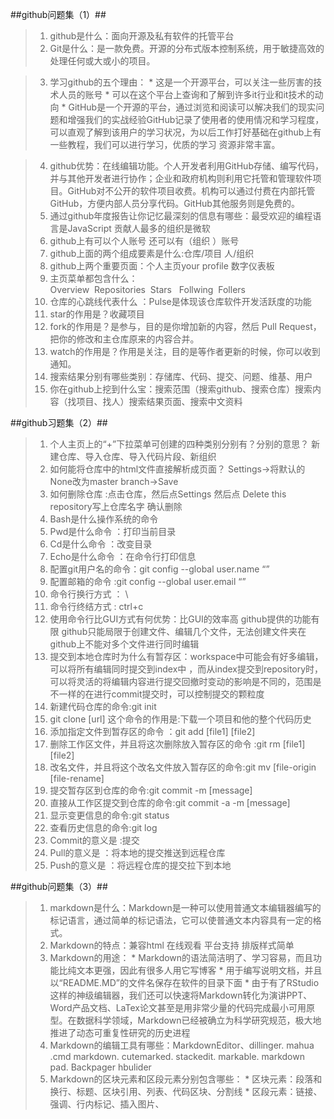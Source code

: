 ##github问题集（1）##
>1. github是什么：面向开源及私有软件的托管平台
>2. Git是什么：是一款免费。开源的分布式版本控制系统，用于敏捷高效的处理任何或大或小的项目。

>3. 学习github的五个理由：
    * 这是一个开源平台，可以关注一些厉害的技术人员的账号
    * 可以在这个平台上查询和了解到许多it行业和it技术的动向
    * GitHub是一个开源的平台，通过浏览和阅读可以解决我们的现实问题和增强我们的实战经验GitHub记录了使用者的使用情况和学习程度，可以直观了解到该用户的学习状况，为以后工作打好基础在github上有一些教程，我们可以进行学习，优质的学习 资源非常丰富。

>4. github优势：在线编辑功能。个人开发者利用GitHub存储、编写代码，并与其他开发者进行协作；企业和政府机构则利用它托管和管理软件项目。GitHub对不公开的软件项目收费。机构可以通过付费在内部托管GitHub，方便内部人员分享代码。GitHub其他服务则是免费的。
>5. 通过github年度报告让你记忆最深刻的信息有哪些：最受欢迎的编程语言是JavaScript 贡献人最多的组织是微软
>6. github上有可以个人账号 还可以有（组织 ）账号
>7. github上面的两个组成要素是什么:仓库/项目 人/组织
>8. github上两个重要页面：个人主页your profile  数字仪表板
>9. 主页菜单都包含什么：Overview  Repositories  Stars   Follwing  Follers     
>10. 仓库的心跳线代表什么  ：Pulse是体现该仓库软件开发活跃度的功能 
>11. star的作用是？收藏项目
>12. fork的作用是？是参与，目的是你增加新的内容，然后 Pull Request，把你的修改和主仓库原来的内容合并。
>13. watch的作用是？作用是关注，目的是等作者更新的时候，你可以收到通知。
>14. 搜索结果分别有哪些类别：存储库、代码、提交、问题、维基、用户
>15. 你在github上挖到什么宝：搜索范围（搜索github、搜索仓库）搜索内容（找项目、找人）搜索结果页面、搜索中文资料

##github习题集（2）##
>1. 个人主页上的“+”下拉菜单可创建的四种类别分别有？分别的意思？
新建仓库、导入仓库、导入代码片段、新组织
>2. 如何能将仓库中的html文件直接解析成页面？
Settings->将默认的None改为master branch->Save
>3. 如何删除仓库
:点击仓库，然后点Settings  然后点 Delete this repository写上仓库名字  确认删除
>4. Bash是什么操作系统的命令
>5. Pwd是什么命令 ：打印当前目录
>6. Cd是什么命令   ：改变目录
>7. Echo是什么命令 ：在命令行打印信息 
>8. 配置git用户名的命令：git config --global user.name “”
>9. 配置邮箱的命令      :git config --global user.email “”
>10. 命令行换行方式   ： \
>11. 命令行终结方式   :  ctrl+c
>12. 使用命令行比GUI方式有何优势：比GUI的效率高
github提供的功能有限 github只能局限于创建文件、编辑几个文件，无法创建文件夹在github上不能对多个文件进行同时编辑
>13. 提交到本地仓库时为什么有暂存区：workspace中可能会有好多编辑，可以将所有编辑同时提交到index中 ，而从index提交到repository时，可以将灵活的将编辑内容进行提交回撤时变动的影响是不同的，范围是不一样的在进行commit提交时，可以控制提交的颗粒度
>14. 新建代码仓库的命令:git init
>15. git clone [url] 这个命令的作用是:下载一个项目和他的整个代码历史
>16. 添加指定文件到暂存区的命令    ：git add [file1] [file2]
>17. 删除工作区文件，并且将这次删除放入暂存区的命令 :git rm [file1] [file2]
>18. 改名文件，并且将这个改名文件放入暂存区的命令:git mv [file-origin [file-rename]
>19. 提交暂存区到仓库的命令:git commit -m [message]
>20. 直接从工作区提交到仓库的命令:git commit -a -m [message]
>21. 显示变更信息的命令:git status
>22. 查看历史信息的命令:git log
>23. Commit的意义是 :提交
>24. Pull的意义是      ：将本地的提交推送到远程仓库
>25. Push的意义是     ：将远程仓库的提交拉下到本地

##github问题集（3）##
>1. markdown是什么：Markdown是一种可以使用普通文本编辑器编写的标记语言，通过简单的标记语法，它可以使普通文本内容具有一定的格式。
>2. Markdown的特点：兼容html 在线观看 平台支持 排版样式简单
>3. Markdown的用途：
    * Markdown的语法简洁明了、学习容易，而且功能比纯文本更强，因此有很多人用它写博客
    * 用于编写说明文档，并且以“README.MD”的文件名保存在软件的目录下面
    * 由于有了RStudio这样的神级编辑器，我们还可以快速将Markdown转化为演讲PPT、Word产品文档、LaTex论文甚至是用非常少量的代码完成最小可用原型。在数据科学领域，Markdown已经被确立为科学研究规范，极大地推进了动态可重复性研究的历史进程
>4. Markdown的编辑工具有哪些：MarkdownEditor、dillinger. mahua .cmd markdown. cutemarked. stackedit. markable. markdown pad. Backpager hbulider
>5. Markdown的区块元素和区段元素分别包含哪些：
    * 区块元素：段落和换行、标题、区块引用、列表、代码区块、分割线
    * 区段元素：链接、强调、行内标记、插入图片、